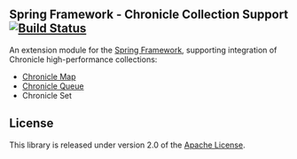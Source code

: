 ## Spring Framework - Chronicle Collection Support [![Build Status](https://travis-ci.org/osframework/spring-chronicle.svg?branch=master)](https://travis-ci.org/osframework/spring-chronicle)
An extension module for the [Spring Framework][], supporting integration of Chronicle high-performance collections:

 * [Chronicle Map][]
 * [Chronicle Queue][]
 * Chronicle Set

## License
This library is released under version 2.0 of the [Apache License][].

[Apache License]: http://www.apache.org/licenses/LICENSE-2.0
[Chronicle Map]: https://github.com/OpenHFT/Chronicle-Map
[Chronicle Queue]: https://github.com/OpenHFT/Chronicle-Queue
[Spring Framework]: https://github.com/spring-projects/spring-framework
